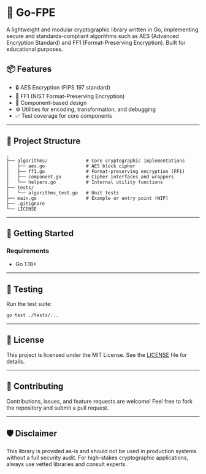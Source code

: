 # 🔐 Go-FPE

A lightweight and modular cryptographic library written in Go, implementing secure and standards-compliant algorithms such as AES (Advanced Encryption Standard) and FF1 (Format-Preserving Encryption). Built for educational purposes.

## 📦 Features

- 🔒 AES Encryption (FIPS 197 standard)
- 🔁 FF1 (NIST Format-Preserving Encryption)
- 🧩 Component-based design
- ⚙️ Utilities for encoding, transformation, and debugging
- ✅ Test coverage for core components

---

## 📂 Project Structure

```
.
├── algorithms/              # Core cryptographic implementations
│   ├── aes.go               # AES block cipher
│   ├── ff1.go               # Format-preserving encryption (FF1)
│   ├── component.go         # Cipher interfaces and wrappers
│   └── helpers.go           # Internal utility functions
├── tests/
│   └── algorithms_test.go   # Unit tests
├── main.go                  # Example or entry point (WIP)
├── .gitignore
└── LICENSE
```

---

## 🚀 Getting Started

### Requirements

- Go 1.18+

---

## 🧪 Testing

Run the test suite:

```bash
go test ./tests/...
```

---

## 📜 License

This project is licensed under the MIT License. See the [LICENSE](LICENSE) file for details.

---

## 🤝 Contributing

Contributions, issues, and feature requests are welcome! Feel free to fork the repository and submit a pull request.

---

## 🛡️ Disclaimer

This library is provided as-is and should not be used in production systems without a full security audit. For high-stakes cryptographic applications, always use vetted libraries and consult experts.
